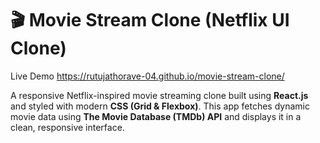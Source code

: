 # 🎬 Movie Stream Clone (Netflix UI Clone)

Live Demo
https://rutujathorave-04.github.io/movie-stream-clone/

A responsive Netflix-inspired movie streaming clone built using **React.js** and styled with modern **CSS (Grid & Flexbox)**.
This app fetches dynamic movie data using **The Movie Database (TMDb) API** and displays it in a clean, responsive interface.


